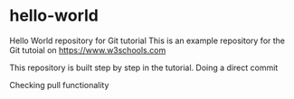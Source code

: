 # hello-world
Hello World repository for Git tutorial
This is an example repository for the Git tutoial on https://www.w3schools.com

This repository is built step by step in the tutorial.
Doing a direct commit

Checking pull functionality
